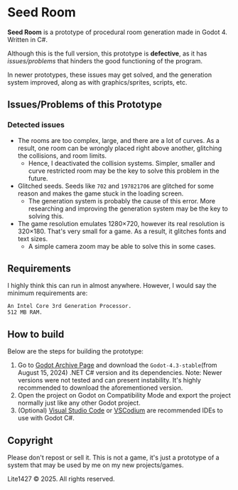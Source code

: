 # Seed Room
__Seed Room__ is a prototype of procedural room generation made in Godot 4. Written in C#.

Although this is the full version, this prototype is __defective__, as it has _issues/problems_ that hinders the good functioning of the program.

In newer prototypes, these issues may get solved, and the generation system improved, along as with graphics/sprites, scripts, etc.

## Issues/Problems of this Prototype

### Detected issues

* The rooms are too complex, large, and there are a lot of curves. As a result, one room can be wrongly placed right above another, glitching the collisions, and room limits.
    * Hence, I deactivated the collision systems. Simpler, smaller and curve restricted room may be the key to solve this problem in the future.
* Glitched seeds. Seeds like `702` and `197821706` are glitched for some reason and makes the game stuck in the loading screen.
    * The generation system is probably the cause of this error. More researching and improving the generation system may be the key to solving this.
* The game resolution emulates 1280×720, however its real resolution is 320×180. That's very small for a game. As a result, it glitches fonts and text sizes.
    * A simple camera zoom may be able to solve this in some cases.

## Requirements
I highly think this can run in almost anywhere. However, I would say the minimum requirements are:
```
An Intel Core 3rd Generation Processor.
512 MB RAM.
```

## How to build
Below are the steps for building the prototype:
1. Go to [Godot Archive Page](https://godotengine.org/download/archive/) and download the `Godot-4.3-stable`(from August 15, 2024) .NET C# version and its dependencies. Note: Newer versions were not tested and can present instability. It's highly recommended to download the aforementioned version.
2. Open the project on Godot on Compatibility Mode and export the project normally just like any other Godot project.
3. (Optional) [Visual Studio Code](https://code.visualstudio.com/) or [VSCodium](https://vscodium.com/) are recommended IDEs to use with Godot C#.


## Copyright
Please don't repost or sell it. This is not a game, it's just a prototype of a system that may be used by me on my new projects/games.

Lite1427 © 2025. All rights reserved.